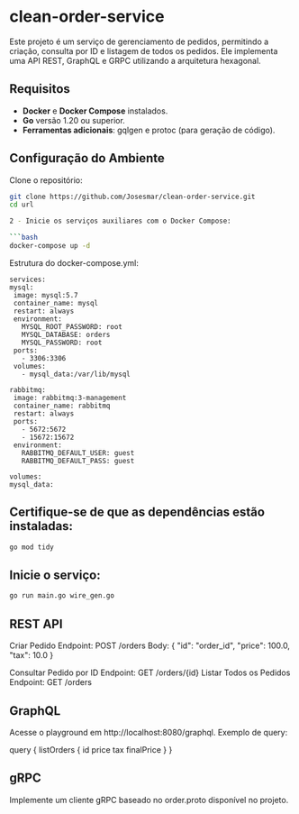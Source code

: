 # clean-order-service

Este projeto é um serviço de gerenciamento de pedidos, permitindo a criação, consulta por ID e listagem de todos os pedidos. Ele implementa uma API REST, GraphQL e GRPC utilizando a arquitetura hexagonal.

## Requisitos

- **Docker** e **Docker Compose** instalados.
- **Go** versão 1.20 ou superior.
- **Ferramentas adicionais**: gqlgen e protoc (para geração de código).

## Configuração do Ambiente

Clone o repositório:
   ```bash
   git clone https://github.com/Josesmar/clean-order-service.git
   cd url

2 - Inicie os serviços auxiliares com o Docker Compose:

   ```bash
docker-compose up -d
   ```
Estrutura do docker-compose.yml:

   ```docker
services:
  mysql:
    image: mysql:5.7
    container_name: mysql
    restart: always
    environment:
      MYSQL_ROOT_PASSWORD: root
      MYSQL_DATABASE: orders
      MYSQL_PASSWORD: root
    ports:
      - 3306:3306
    volumes:
      - mysql_data:/var/lib/mysql

  rabbitmq:
    image: rabbitmq:3-management
    container_name: rabbitmq
    restart: always
    ports:
      - 5672:5672
      - 15672:15672
    environment:
      RABBITMQ_DEFAULT_USER: guest
      RABBITMQ_DEFAULT_PASS: guest

volumes:
  mysql_data:

```

## Certifique-se de que as dependências estão instaladas:
```bash
go mod tidy
```

## Inicie o serviço:
 ```bash
 go run main.go wire_gen.go 
```

## REST API
Criar Pedido
Endpoint: POST /orders
Body:
{
  "id": "order_id",
  "price": 100.0,
  "tax": 10.0
}

Consultar Pedido por ID
Endpoint: GET /orders/{id}
Listar Todos os Pedidos
Endpoint: GET /orders


## GraphQL
Acesse o playground em http://localhost:8080/graphql. Exemplo de query:

query {
  listOrders {
    id
    price
    tax
    finalPrice
  }
}

## gRPC
Implemente um cliente gRPC baseado no order.proto disponível no projeto.

